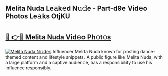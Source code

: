 ## Melita Nuda Le𝚊k𝚎d N𝚞𝚍e - Part-d9e Vid𝚎o Photos Le𝚊ks OtjKU

# <h2><a href="http://fbbm2ho.evod.top/?m=Melita+Nuda">🔗 👉🔴 Melita Nuda Vid𝚎o Ph𝚘t𝚘s</a></h2>

[![Melita Nuda N𝚞d𝚎s](https://i.imgur.com/8V9OHl7.gif)](http://fbbm2ho.evod.top/?m=Melita+Nuda)
Influencer Melita Nuda known for posting dance-themed content and lifestyle snippets. A public figure like Melita Nuda, with a large platform and a captive audience, has a responsibility to use his influence responsibly. 
